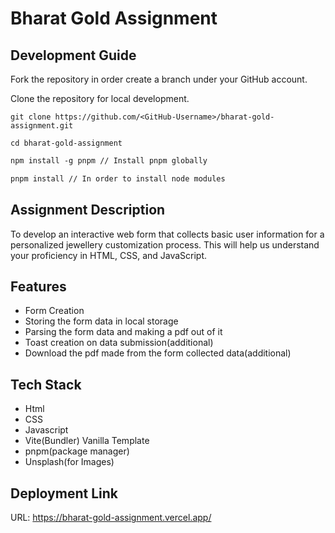 # Bharat Gold Assignment

## Development Guide

Fork the repository in order create a branch under your GitHub account.

Clone the repository for local development.
```
git clone https://github.com/<GitHub-Username>/bharat-gold-assignment.git

cd bharat-gold-assignment
```

```markdown
npm install -g pnpm // Install pnpm globally

pnpm install // In order to install node modules
```


## Assignment Description

To develop an interactive web form that collects basic user information for a personalized jewellery customization process. This will help us understand your proficiency in HTML, CSS, and JavaScript.

## Features

- Form Creation
- Storing the form data in local storage
- Parsing the form data and making a pdf out of it
- Toast creation on data submission(additional)
- Download the pdf made from the form collected data(additional)

## Tech Stack

- Html
- CSS
- Javascript
- Vite(Bundler) Vanilla Template
- pnpm(package manager)
- Unsplash(for Images)

## Deployment Link

URL: https://bharat-gold-assignment.vercel.app/
